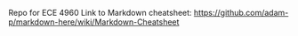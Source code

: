 Repo for ECE 4960
Link to Markdown cheatsheet: https://github.com/adam-p/markdown-here/wiki/Markdown-Cheatsheet